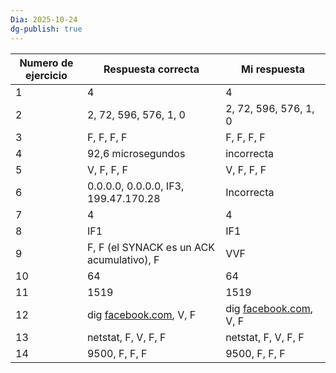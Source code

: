 ```yaml
---
Dia: 2025-10-24
dg-publish: true
---
```


| Numero de ejercicio | Respuesta correcta                             | Mi respuesta                                   |
| ------------------- | ---------------------------------------------- | ---------------------------------------------- |
| 1                   | 4                                              | 4                                              |
| 2                   | 2, 72, 596, 576, 1, 0                          | 2, 72, 596, 576, 1, 0                          |
| 3                   | F, F, F, F                                     | F, F, F, F                                     |
| 4                   | 92,6 microsegundos                             | incorrecta                                     |
| 5                   | V, F, F, F                                     | V, F, F, F                                     |
| 6                   | 0.0.0.0, 0.0.0.0, IF3, 199.47.170.28           | Incorrecta                                     |
| 7                   | 4                                              | 4                                              |
| 8                   | IF1                                            | IF1                                            |
| 9                   | F, F (el SYNACK es un ACK acumulativo), F      | VVF                                            |
| 10                  | 64                                             | 64                                             |
| 11                  | 1519                                           | 1519                                           |
| 12                  | dig [facebook.com](http://facebook.com/), V, F | dig [facebook.com](http://facebook.com/), V, F |
| 13                  | netstat, F, V, F, F                            | netstat, F, V, F, F                            |
| 14                  | 9500, F, F, F                                  | 9500, F, F, F                                  |
